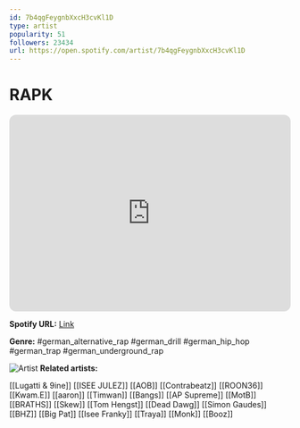 ```yaml
---
id: 7b4qgFeygnbXxcH3cvKl1D
type: artist
popularity: 51
followers: 23434
url: https://open.spotify.com/artist/7b4qgFeygnbXxcH3cvKl1D
---
```

# RAPK

<iframe style="border-radius:12px" src="https://open.spotify.com/embed/artist/7b4qgFeygnbXxcH3cvKl1D" width="100%" height="352" frameBorder="0" allowfullscreen="" allow="autoplay; clipboard-write; encrypted-media; fullscreen; picture-in-picture" loading="lazy"></iframe>

**Spotify URL:** [Link](https://open.spotify.com/artist/7b4qgFeygnbXxcH3cvKl1D)

**Genre:**  #german_alternative_rap #german_drill #german_hip_hop #german_trap #german_underground_rap

![Artist](https://i.scdn.co/image/ab6761610000e5ebf7c0f2357a2aa8486d32e331)
**Related artists:**

[[Lugatti & 9ine]]
[[ISEE JULEZ]]
[[AOB]]
[[Contrabeatz]]
[[ROON36]]
[[Kwam.E]]
[[aaron]]
[[Timwan]]
[[Bangs]]
[[AP Supreme]]
[[MotB]]
[[BRATHS]]
[[Skew]]
[[Tom Hengst]]
[[Dead Dawg]]
[[Simon Gaudes]]
[[BHZ]]
[[Big Pat]]
[[Isee Franky]]
[[Traya]]
[[Monk]]
[[Booz]]
